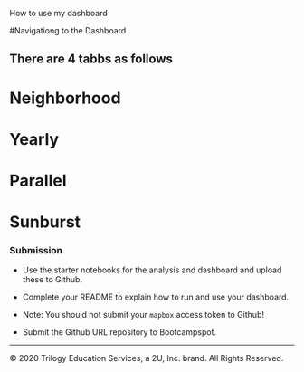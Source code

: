 How to use my dashboard

#Navigationg to the Dashboard
## There are 4 tabbs as follows
 # Neighborhood
 # Yearly
 # Parallel
 # Sunburst






### Submission

* Use the starter notebooks for the analysis and dashboard and upload these to Github.

* Complete your README to explain how to run and use your dashboard.

* Note: You should not submit your `mapbox` access token to Github!

* Submit the Github URL repository to Bootcampspot.

---

© 2020 Trilogy Education Services, a 2U, Inc. brand. All Rights Reserved.
